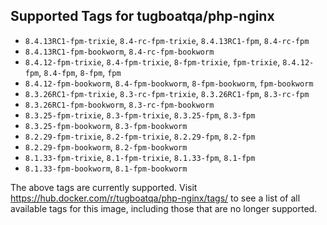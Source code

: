 ## Supported Tags for tugboatqa/php-nginx

* `8.4.13RC1-fpm-trixie`, `8.4-rc-fpm-trixie`, `8.4.13RC1-fpm`, `8.4-rc-fpm`
* `8.4.13RC1-fpm-bookworm`, `8.4-rc-fpm-bookworm`
* `8.4.12-fpm-trixie`, `8.4-fpm-trixie`, `8-fpm-trixie`, `fpm-trixie`, `8.4.12-fpm`, `8.4-fpm`, `8-fpm`, `fpm`
* `8.4.12-fpm-bookworm`, `8.4-fpm-bookworm`, `8-fpm-bookworm`, `fpm-bookworm`
* `8.3.26RC1-fpm-trixie`, `8.3-rc-fpm-trixie`, `8.3.26RC1-fpm`, `8.3-rc-fpm`
* `8.3.26RC1-fpm-bookworm`, `8.3-rc-fpm-bookworm`
* `8.3.25-fpm-trixie`, `8.3-fpm-trixie`, `8.3.25-fpm`, `8.3-fpm`
* `8.3.25-fpm-bookworm`, `8.3-fpm-bookworm`
* `8.2.29-fpm-trixie`, `8.2-fpm-trixie`, `8.2.29-fpm`, `8.2-fpm`
* `8.2.29-fpm-bookworm`, `8.2-fpm-bookworm`
* `8.1.33-fpm-trixie`, `8.1-fpm-trixie`, `8.1.33-fpm`, `8.1-fpm`
* `8.1.33-fpm-bookworm`, `8.1-fpm-bookworm`

The above tags are currently supported. Visit https://hub.docker.com/r/tugboatqa/php-nginx/tags/ to see a list of all available tags for this image, including those that are no longer supported.
